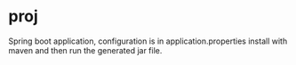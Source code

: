 # proj
Spring boot application,  configuration is in application.properties
install with maven and then run the generated jar file.
